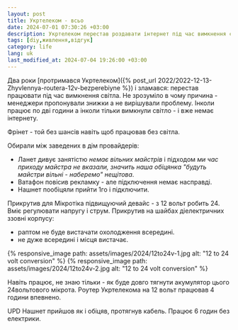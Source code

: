 ```yaml
---
layout: post
title: Укртелеком - всьо
date: 2024-07-01 07:30:26 +03:00
description: Укртелеком перестав роздавати інтернет під час вимкнення світла Київ відгук
tags: [diy,живлення,відгук]
category: life
lang: uk
last_modified_at: 2024-07-04 19:26:00 +03:00
---
```


Два роки 
[протримався Укртелеком]({% post_url 2022/2022-12-13-Zhyvlennya-routera-12v-bezperebiyne %})
 і зламався:
перестав працювати під час вимкнення світла.
Не зрозуміло в чому причина - менеджери пропонували знижки а не вирішували проблему.
Інколи працює по дві години а інколи тільки вимкнули світло - і вже немає інтернету.

Фрінет - той без шансів навіть щоб працював без світла.

Обирали між заведених в дім провайдерів:
* Ланет дивує занятістю _немає вільних майстрів_ і підходом _ми час приходу майстра не вказали, значить наша обіцянка "будуть майстри вільні - наберемо" нещітова_.
* Ватафон повісив рекламку - але підключення немає насправді.
* Нашнет пообіцяли прийти 1го і підключити.

Прикрутив для Мікротіка підвищуючий девайс - з 12 вольт робить 24.
Вміє регулювати напругу і струм.
Прикрутив на шайбах діелектричних ззовні корпусу:
* раптом не буде вистачати охолодження всередині.
* не дуже всередині і місця вистачає.

{% responsive_image path: assets/images/2024/12to24v-1.jpg alt: "12 to 24 volt conversion" %}
{% responsive_image path: assets/images/2024/12to24v-2.jpg alt: "12 to 24 volt conversion" %}

Навіть працює, не знаю тільки - як буде довго тягнути акумулятор цього 24вольтового мікрота.
Роутер Укртелекома на 12 вольт працював 4 години впевнено.

UPD Нашнет прийшов як і обіцяв, протягнув кабель.
Працює 6 годин без електрики.